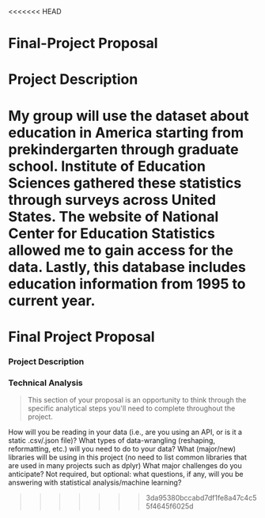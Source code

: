 <<<<<<< HEAD
# Final-Project Proposal


# Project Description
My group will use the dataset about education in America starting from prekindergarten through graduate school. Institute of Education Sciences gathered these statistics through surveys across 
United States. The website of National Center for Education Statistics allowed me to gain access 
for the data. Lastly, this database includes education information from 1995 to current year.
=======
# Final Project Proposal


### Project Description
### Technical Analysis
> This section of your proposal is an opportunity to think through the specific analytical steps you'll need to complete throughout the project.

How will you be reading in your data (i.e., are you using an API, or is it a static .csv/.json file)? 
What types of data-wrangling (reshaping, reformatting, etc.) will you need to do to your data?
What (major/new) libraries will be using in this project (no need to list common libraries that are used in many projects such as dplyr)
What major challenges do you anticipate? 
Not required, but optional: what questions, if any, will you be answering with statistical analysis/machine learning?
>>>>>>> 3da95380bccabd7df1fe8a47c4c55f4645f6025d

